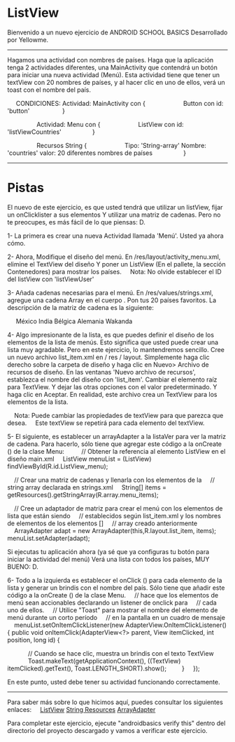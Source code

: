 # ListView

Bienvenido a un nuevo ejercicio de ANDROID SCHOOL BASICS
Desarrollado por Yellowme.

-------------------------------------------------- 
Hagamos una actividad con nombres de países.
Haga que la aplicación tenga 2 actividades diferentes, una MainActivity que contendrá un botón para 
iniciar una nueva actividad (Menú). Esta actividad tiene que tener un textView con 20 nombres 
de países, y al hacer clic en uno de ellos, verá un toast con el nombre del país.

     CONDICIONES: Actividad: MainActivity con {
                     Button con id: 'button'
                  }

                 Actividad: Menu con {
                     ListView con id: 'listViewCountries'
                 }

                 Recursos String {
                     Tipo: 'String-array'  Nombre: 'countries'  valor: 20 diferentes nombres de países
                 }

-------------------------------------------------- 

# Pistas

El nuevo de este ejercicio, es que usted tendrá que utilizar un listView, fijar un onClicklister a sus elementos
Y utilizar una matriz de cadenas. Pero no te preocupes, es más fácil de lo que piensas: D.

1- La primera es crear una nueva Actividad llamada 'Menú'. Usted ya ahora cómo.

2- Ahora, Modifique el diseño del menú. En /res/layout/activity_menu.xml, elimine el TextView del diseño
Y poner un ListView (En el pallete, la sección Contenedores) para mostrar los países.
    Nota: No olvide establecer el ID del listView con 'listViewUser'


3- Añada cadenas necesarias para el menú. En /res/values/strings.xml, agregue una cadena
Array en el cuerpo <resources>. Pon tus 20 países favoritos.
La descripción de la matriz de cadena es la siguiente:

    <string-array name="countries">
        <item>México</item>
        <item>India</item>
        <item>Bélgica</item>
        <item>Alemania</item>
        <item>Wakanda</item>
    </string-array>

4- Algo impresionante de la lista, es que puedes definir el diseño de los elementos de la lista de menús.
Esto significa que usted puede crear una lista muy agradable. Pero en este ejercicio, lo mantendremos sencillo.
Cree un nuevo archivo list_item.xml en / res / layout. Simplemente haga clic derecho sobre la carpeta de diseño y haga clic en
Nuevo> Archivo de recursos de diseño. En las ventanas 'Nuevo archivo de recursos', establezca el nombre del diseño con 'list_item'.
Cambiar el elemento raíz para TextView. Y dejar las otras opciones con el valor predeterminado. Y haga clic en Aceptar.
En realidad, este archivo crea un TextView para los elementos de la lista.

    Nota: Puede cambiar las propiedades de textView para que parezca que desea.
    Este textView se repetirá para cada elemento del textView.


5- El siguiente, es establecer un arrayAdapter a la listaVer para ver la matriz de cadena.
Para hacerlo, sólo tiene que agregar este código a la onCreate () de la clase Menu:
    
    // Obtener la referencia al elemento ListView en el diseño main.xml
    ListView menuList = (ListView) findViewById(R.id.ListView_menu);

    // Crear una matriz de cadenas y llenarla con los elementos de la
    // string array declarada en strings.xml
    String[] items = getResources().getStringArray(R.array.menu_items);

    // Cree un adaptador de matriz para crear el menú con los elementos de lista que están siendo
    // establecidos según list_item.xml y los nombres de elementos de los elementos []
    // array creado anteriormente
    ArrayAdapter<String> adapt = new ArrayAdapter<String>(this,R.layout.list_item, items);
    menuList.setAdapter(adapt);

Si ejecutas tu aplicación ahora (ya sé que ya configuras tu botón para iniciar la actividad del menú)
Verá una lista con todos los países, MUY BUENO: D.


6- Todo a la izquierda es establecer el onClick () para cada elemento de la lista y generar un brindis con el nombre del país.
Sólo tiene que añadir este código a la onCreate () de la clase Menu.
    // hace que los elementos de menú sean accionables declarando un listener de onclick para
    // cada uno de ellos.
    // Utilice "Toast" para mostrar el nombre del elemento de menú durante un corto período
    // en la pantalla en un cuadro de mensaje
    menuList.setOnItemClickListener(new AdapterView.OnItemClickListener() {
        public void onItemClick(AdapterView<?> parent, View itemClicked, int position, long id) {

            // Cuando se hace clic, muestra un brindis con el texto TextView
            Toast.makeText(getApplicationContext(), ((TextView) itemClicked).getText(), Toast.LENGTH_SHORT).show();
        }
    });


En este punto, usted debe tener su actividad funcionando correctamente.

--------------------------------------------------
Para saber más sobre lo que hicimos aquí, puedes consultar los siguientes enlaces:
    [ListView](https://goo.gl/uhdfst)
    [String Resources](https://goo.gl/xJTHQo)
    [ArrayAdapter](https://goo.gl/4dnYtS)


Para completar este ejercicio, ejecute "androidbasics verify this" dentro del directorio del proyecto descargado y vamos a verificar este ejercicio.
